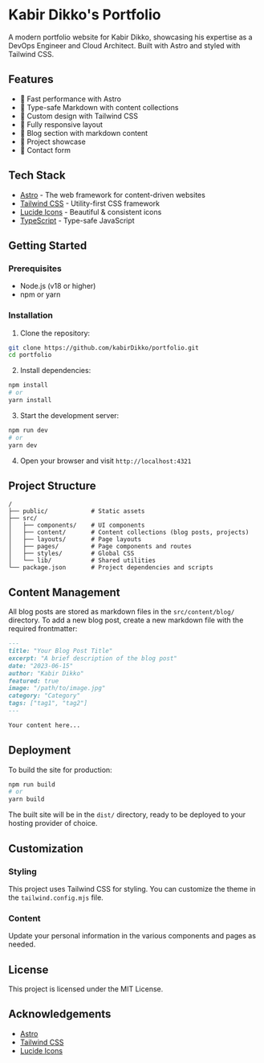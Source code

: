 # Kabir Dikko's Portfolio

A modern portfolio website for Kabir Dikko, showcasing his expertise as a DevOps Engineer and Cloud Architect. Built with Astro and styled with Tailwind CSS.

## Features

- 🚀 Fast performance with Astro
- 💪 Type-safe Markdown with content collections
- 🎨 Custom design with Tailwind CSS
- 📱 Fully responsive layout
- 📰 Blog section with markdown content
- 🧩 Project showcase
- 📝 Contact form

## Tech Stack

- [Astro](https://astro.build/) - The web framework for content-driven websites
- [Tailwind CSS](https://tailwindcss.com/) - Utility-first CSS framework
- [Lucide Icons](https://lucide.dev/) - Beautiful & consistent icons
- [TypeScript](https://www.typescriptlang.org/) - Type-safe JavaScript

## Getting Started

### Prerequisites

- Node.js (v18 or higher)
- npm or yarn

### Installation

1. Clone the repository:
```bash
git clone https://github.com/kabirDikko/portfolio.git
cd portfolio
```

2. Install dependencies:
```bash
npm install
# or
yarn install
```

3. Start the development server:
```bash
npm run dev
# or
yarn dev
```

4. Open your browser and visit `http://localhost:4321`

## Project Structure

```
/
├── public/            # Static assets
├── src/
│   ├── components/    # UI components
│   ├── content/       # Content collections (blog posts, projects)
│   ├── layouts/       # Page layouts
│   ├── pages/         # Page components and routes
│   ├── styles/        # Global CSS
│   └── lib/           # Shared utilities
└── package.json       # Project dependencies and scripts
```

## Content Management

All blog posts are stored as markdown files in the `src/content/blog/` directory. To add a new blog post, create a new markdown file with the required frontmatter:

```markdown
---
title: "Your Blog Post Title"
excerpt: "A brief description of the blog post"
date: "2023-06-15"
author: "Kabir Dikko"
featured: true
image: "/path/to/image.jpg"
category: "Category"
tags: ["tag1", "tag2"]
---

Your content here...
```

## Deployment

To build the site for production:

```bash
npm run build
# or
yarn build
```

The built site will be in the `dist/` directory, ready to be deployed to your hosting provider of choice.

## Customization

### Styling

This project uses Tailwind CSS for styling. You can customize the theme in the `tailwind.config.mjs` file.

### Content

Update your personal information in the various components and pages as needed.

## License

This project is licensed under the MIT License.

## Acknowledgements

- [Astro](https://astro.build/)
- [Tailwind CSS](https://tailwindcss.com/)
- [Lucide Icons](https://lucide.dev/) 